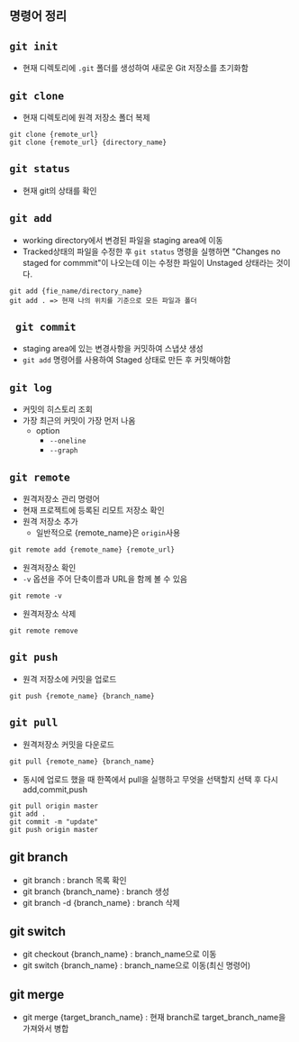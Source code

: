 ## 명령어 정리

## `git init`
- 현재 디렉토리에 `.git` 폴더를 생성하여 새로운 Git 저장소를 초기화함

## `git clone`
- 현재 디렉토리에 원격 저장소 폴더 복제
```
git clone {remote_url}
git clone {remote_url} {directory_name}
```

## `git status`
- 현재 git의 상태를 확인

## `git add`
- working directory에서 변경된 파일을 staging area에 이동
- Tracked상태의 파일을 수정한 후 `git status` 명령을 실행하면 "Changes no staged for commmit"이 나오는데 이는 수정한 파일이 Unstaged 상태라는 것이다. 
```
git add {fie_name/directory_name}
git add . => 현재 나의 위치를 기준으로 모든 파일과 폴더
```

## ` git commit`
- staging area에 있는 변경사항을 커밋하여 스냅샷 생성
- `git add` 명령어를 사용하여 Staged 상태로 만든 후 커밋해야함

## `git log`
- 커밋의 히스토리 조회
- 가장 최근의 커밋이 가장 먼저 나옴
    - option
        - `--oneline`
        - `--graph`

## `git remote`
- 원격저장소 관리 명령어
- 현재 프로젝트에 등록된 리모트 저장소 확인
- 원격 저장소 추가
    - 일반적으로 {remote_name}은 `origin`사용
```
git remote add {remote_name} {remote_url}
```

- 원격저장소 확인
- `-v` 옵션을 주어 단축이름과 URL을 함께 볼 수 있음
```
git remote -v
```

- 원격저장소 삭제
```
git remote remove
```

## `git push`
- 원격 저장소에 커밋을 업로드
```
git push {remote_name} {branch_name}
```

##  `git pull`
- 원격저장소 커밋을 다운로드
```
git pull {remote_name} {branch_name}
```

- 동시에 업로드 했을 때 한쪽에서 pull을 실행하고 무엇을 선택할지 선택 후 다시 add,commit,push
```
git pull origin master
git add .
git commit -m "update"
git push origin master
```

## git branch
- git branch : branch 목록 확인
- git branch {branch_name} : branch 생성
- git branch -d {branch_name} : branch 삭제

## git switch
- git checkout {branch_name} : branch_name으로 이동
- git switch {branch_name} : branch_name으로 이동(최신 명령어)

## git merge
- git merge {target_branch_name} : 현재 branch로 target_branch_name을 가져와서 병합